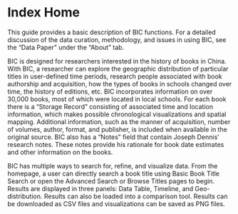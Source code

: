 # Index Home

This guide provides a basic description of BIC functions. For a detailed discussion of the data curation, methodology, and issues in using BIC, see the “Data Paper” under the “About” tab.

BIC is designed for researchers interested in the history of books in China. With BIC, a researcher can explore the geographic distribution of particular titles in user-defined time periods, research people associated with book authorship and acquisition, how the types of books in schools changed over time, the history of editions, etc. BIC incorporates information on over 30,000 books, most of which were located in local schools. For each book there is a “Storage Record” consisting of associated time and location information, which makes possible chronological visualizations and spatial mapping. Additional information, such as the manner of acquisition, number of volumes, author, format, and publisher, is included when available in the original source. BIC also has a “Notes” field that contain Joseph Dennis’ research notes. These notes provide his rationale for book date estimates and other information on the books.

BIC has multiple ways to search for, refine, and visualize data. From the homepage, a user can directly search a book title using Basic Book Title Search or open the Advanced Search or Browse Titles pages to begin. Results are displayed in three panels: Data Table, Timeline, and Geo-distribution. Results can also be loaded into a comparison tool. Results can be downloaded as CSV files and visualizations can be saved as PNG files.